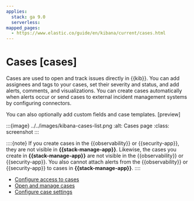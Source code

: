 ```yaml
---
applies:
  stack: ga 9.0
  serverless:
mapped_pages:
  - https://www.elastic.co/guide/en/kibana/current/cases.html
---
```


# Cases [cases]

Cases are used to open and track issues directly in {{kib}}. You can add assignees and tags to your cases, set their severity and status, and add alerts, comments, and visualizations. You can create cases automatically when alerts occur or send cases to external incident management systems by configuring connectors.

You can also optionally add custom fields and case templates. [preview]

:::{image} ../../images/kibana-cases-list.png
:alt: Cases page
:class: screenshot
:::

::::{note}
If you create cases in the {{observability}} or {{security-app}}, they are not visible in **{{stack-manage-app}}**. Likewise, the cases you create in **{{stack-manage-app}}** are not visible in the {{observability}} or {{security-app}}. You also cannot attach alerts from the {{observability}} or {{security-app}} to cases in **{{stack-manage-app}}**.
::::


* [Configure access to cases](cases/setup-cases.md)
* [Open and manage cases](cases/manage-cases.md)
* [Configure case settings](cases/manage-cases-settings.md)




